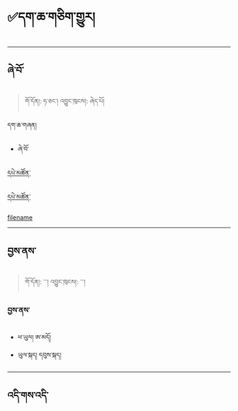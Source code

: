 # ✅དག་ཆ་གཅིག་གྱུར།

------------------------------------------------------------------------
ཞེ་བོ་
--------
> གོ་དོན།: ཧ་ཅང་། འབྱུང་ཁུངས།: ཞེད་པོ།

དག་ཆ་གཞན།
- ཞེ་བོ་ 


[དཔེ་མཚོན་](https://github.com/MonlamAI/Wiki/blob/main/docs/stt/assets/0123.mp3?raw=true ':include :type=audio')


[དཔེ་མཚོན་](https://samplelib.com/lib/preview/mp3/sample-3s.mp3 ':include :type=audio')

[filename](https://samplelib.com/lib/preview/mp3/sample-3s.mp3 ':include :type=audio')


------------------------------------------------------------------------

བྱས་ནས་
----
>  གོ་དོན།: ་་་། འབྱུང་ཁུངས།: ་་་།

### བྱས་ནས་
- ཕ་ཡུལ། ཨ་མདོ།
- ཡུལ་སྐད། དབུས་སྐད།



------------------------------------------------------------------------

འདི་གས་འདི་
----
